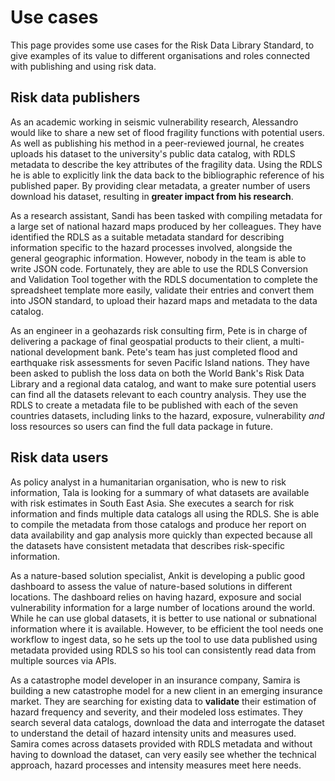 # Use cases

This page provides some use cases for the Risk Data Library Standard, to give examples of its value to different organisations and roles connected with publishing and using risk data.

## Risk data publishers

As an academic working in seismic vulnerability research, Alessandro would like to share a new set of flood fragility functions with potential users. As well as publishing his method in a peer-reviewed journal, he creates uploads his dataset to the university's public data catalog, with RDLS metadata to describe the key attributes of the fragility data. Using the RDLS he is able to explicitly link the data back to the bibliographic reference of his published paper. By providing clear metadata, a greater number of users download his dataset, resulting in **greater impact from his research**.

As a research assistant, Sandi has been tasked with compiling metadata for a large set of national hazard maps produced by her colleagues. They have identified the RDLS as a suitable metadata standard for describing information specific to the hazard processes involved, alongside the general geographic information. However, nobody in the team is able to write JSON code. Fortunately, they are able to use the RDLS Conversion and Validation Tool together with the RDLS documentation to complete the spreadsheet template more easily, validate their entries and convert them into JSON standard, to upload their hazard maps and metadata to the data catalog.

As an engineer in a geohazards risk consulting firm, Pete is in charge of delivering a package of final geospatial products to their client, a multi-national development bank. Pete's team has just completed flood and earthquake risk assessments for seven Pacific Island nations. They have been asked to publish the loss data on both the World Bank's Risk Data Library and a regional data catalog, and want to make sure potential users can find all the datasets relevant to each country analysis. They use the RDLS to create a metadata file to be published with each of the seven countries datasets, including links to the hazard, exposure, vulnerability _and_ loss resources so users can find the full data package in future.

## Risk data users

As policy analyst in a humanitarian organisation, who is new to risk information, Tala is looking for a summary of what datasets are available with risk estimates in South East Asia. She executes a search for risk information and finds multiple data catalogs all using the RDLS. She is able to compile the metadata from those catalogs and produce her report on data availability and gap analysis more quickly than expected because all the datasets have consistent metadata that describes risk-specific information.

As a nature-based solution specialist, Ankit is developing a public good dashboard to assess the value of nature-based solutions in different locations. The dashboard relies on having hazard, exposure and social vulnerability information for a large number of locations around the world. While he can use global datasets, it is better to use national or subnational information where it is available. However, to be efficient the tool needs one workflow to ingest data, so he sets up the tool to use data published using metadata provided using RDLS so his tool can consistently read data from multiple sources via APIs.

As a catastrophe model developer in an insurance company, Samira is building a new catastrophe model for a new client in an emerging insurance market. They are searching for existing data to **validate** their estimation of hazard frequency and severity, and their modeled loss estimates. They search several data catalogs, download the data and interrogate the dataset to understand the detail of hazard intensity units and measures used. Samira comes across datasets provided with RDLS metadata and without having to download the dataset, can very easily see whether the technical approach, hazard processes and intensity measures meet here needs.
